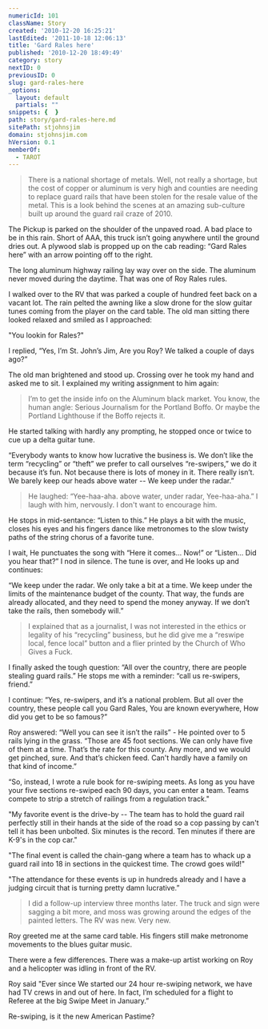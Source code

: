 ```yaml
---
numericId: 101
className: Story
created: '2010-12-20 16:25:21'
lastEdited: '2011-10-18 12:06:13'
title: 'Gard Rales here'
published: '2010-12-20 18:49:49'
category: story
nextID: 0
previousID: 0
slug: gard-rales-here
_options:
  layout: default
  partials: ""
snippets: {  }
path: story/gard-rales-here.md
sitePath: stjohnsjim
domain: stjohnsjim.com
hVersion: 0.1
memberOf:
  - TAROT
---
```

> There is a national shortage of metals. Well, not really a shortage, but the cost of copper or aluminum is very high and counties are needing to replace guard rails that have been stolen for the resale value of the metal. This is a look behind the scenes at an amazing sub-culture built up around the guard rail craze of 2010.

The Pickup is parked on the shoulder of the unpaved road. A bad place to be in this rain. Short of AAA, this truck isn’t going anywhere until the ground dries out. A plywood slab is propped up on the cab reading: “Gard Rales here” with an arrow pointing off to the right.

The long aluminum highway railing lay way over on the side. The aluminum never moved during the daytime. That was one of Roy Rales rules.

I walked over to the RV that was parked a couple of hundred feet back on a vacant lot. The rain pelted the awning like a slow drone for the slow guitar tunes coming from the player on the card table. The old man sitting there looked relaxed and smiled as I approached:

"You lookin for Rales?"

I replied, “Yes, I’m St. John’s Jim, Are you Roy? We talked a couple of days ago?”

The old man brightened and stood up. Crossing over he took my hand and asked me to sit. I explained my writing assignment to him again:

> I’m to get the inside info on the Aluminum black market. You know, the human angle: Serious Journalism for the Portland Boffo. Or maybe the Portland Lighthouse if the Boffo rejects it.

He started talking with hardly any prompting, he stopped once or twice to cue up a delta guitar tune.

“Everybody wants to know how lucrative the business is. We don’t like the term “recycling” or “theft” we prefer to call ourselves “re-swipers,” we do it because it’s fun. Not because there is lots of money in it. There really isn’t. We barely keep our heads above water -- We keep under the radar.”

> He laughed: “Yee-haa-aha. above water, under radar, Yee-haa-aha.” I laugh with him, nervously. I don't want to encourage him.

He stops in mid-sentance: “Listen to this.” He plays a bit with the music, closes his eyes and his fingers dance like metronomes to the slow twisty paths of the string chorus of a favorite tune.

I wait, He punctuates the song with “Here it comes… Now!” or “Listen… Did you hear that?” I nod in silence. The tune is over, and He looks up and continues:

“We keep under the radar. We only take a bit at a time. We keep under the limits of the maintenance budget of the county. That way, the funds are already allocated, and they need to spend the money anyway. If we don’t take the rails, then somebody will.”

> I explained that as a journalist, I was not interested in the ethics or legality of his “recycling” business, but he did give me a “reswipe local, fence local” button and a flier printed by the Church of Who Gives a Fuck.

I finally asked the tough question: “All over the country, there are people stealing guard rails.” He stops me with a reminder: “call us re-swipers, friend.”

I continue: “Yes, re-swipers, and it’s a national problem. But all over the country, these people call you Gard Rales, You are known everywhere, How did you get to be so famous?”

Roy answered: “Well you can see it isn’t the rails” - He pointed over to 5 rails lying in the grass. “Those are 45 foot sections. We can only have five of them at a time. That’s the rate for this county. Any more, and we would get pinched, sure. And that’s chicken feed. Can't hardly have a family on that kind of income.”

“So, instead, I wrote a rule book for re-swiping meets. As long as you have your five sections re-swiped each 90 days, you can enter a team. Teams compete to strip a stretch of railings from a regulation track."

"My favorite event is the drive-by -- The team has to hold the guard rail perfectly still in their hands at the side of the road so a cop passing by can't tell it has been unbolted. Six minutes is the record. Ten minutes if there are K-9's in the cop car."

"The final event is called the chain-gang where a team has to whack up a guard rail into 18 in sections in the quickest time. The crowd goes wild!"

"The attendance for these events is up in hundreds already and I have a judging circuit that is turning pretty damn lucrative.”

> I did a follow-up interview three months later. The truck and sign were sagging a bit more, and moss was growing around the edges of the painted letters. The RV was new. Very new.

Roy greeted me at the same card table. His fingers still make metronome movements to the blues guitar music.

There were a few differences. There was a make-up artist working on Roy and a helicopter was idling in front of the RV.

Roy said "Ever since We started our 24 hour re-swiping network, we have had TV crews in and out of here. In fact, I’m scheduled for a flight to Referee at the big Swipe Meet in January.”

Re-swiping, is it the new American Pastime?

